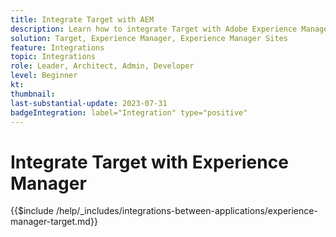 ```yaml
---
title: Integrate Target with AEM
description: Learn how to integrate Target with Adobe Experience Manager (AEM).
solution: Target, Experience Manager, Experience Manager Sites
feature: Integrations
topic: Integrations
role: Leader, Architect, Admin, Developer
level: Beginner
kt:
thumbnail:
last-substantial-update: 2023-07-31
badgeIntegration: label="Integration" type="positive"
---
```


# Integrate Target with Experience Manager

{{$include /help/_includes/integrations-between-applications/experience-manager-target.md}}
